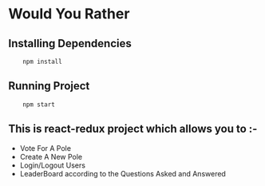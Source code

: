 # Would You Rather

## Installing Dependencies

```
    npm install
```

## Running Project

```
    npm start
```

## This is react-redux project which allows you to :-

- Vote For A Pole
- Create A New Pole
- Login/Logout Users
- LeaderBoard according to the Questions Asked and Answered
